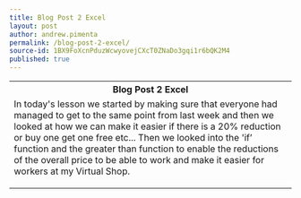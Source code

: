 ```yaml
---
title: Blog Post 2 Excel
layout: post
author: andrew.pimenta
permalink: /blog-post-2-excel/
source-id: 1BX9FoXcnPduzWcwyovejCXcT0ZNaDo3gqi1r6bQK2M4
published: true
---
```

<table>
  <tr>
    <th>Blog Post 2 Excel</th>
  </tr>
  <tr>
    <td>In today's lesson we started by making sure that everyone had managed to get to the same point from last week and then we looked at how we can make it easier if there is a 20% reduction or buy one get one free etc... Then we looked into the 'if’ function and the greater than function to enable the reductions of the overall price to be able to work and make it easier for workers at my Virtual Shop. 

<a href="https://drive.google.com/file/d/1vT_b6wNu3bSP6FgMastOtLMnpEdHVRJo/view?usp=sharing"> </a>
</td>
  </tr>
</table>


